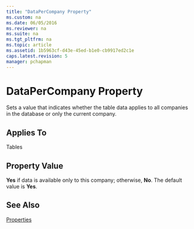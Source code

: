 ```yaml
---
title: "DataPerCompany Property"
ms.custom: na
ms.date: 06/05/2016
ms.reviewer: na
ms.suite: na
ms.tgt_pltfrm: na
ms.topic: article
ms.assetid: 1b5963cf-d43e-45ed-b1e0-cb9917ed2c1e
caps.latest.revision: 5
manager: pchapman
---
```

# DataPerCompany Property
Sets a value that indicates whether the table data applies to all companies in the database or only the current company.  
  
## Applies To  
 Tables  
  
## Property Value  
 **Yes** if data is available only to this company; otherwise, **No**. The default value is **Yes**.  
  
## See Also  
 [Properties](Properties.md)